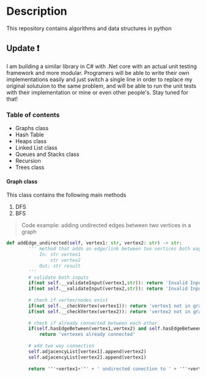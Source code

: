 
# Description
This repository contains algorithms and data structures in python

## Update ❗
I am building a similar library in C# with .Net core with an actual unit testing framework and more modular. Programers will be able to write their own implementations easily and just switch a single line in order to replace my original solutuion to the same problem, and will be able to run the unit tests with their implementation or mine or even other people's. Stay tuned for that!

### Table of contents
* Graphs class
* Hash Table
* Heaps class
* Linked List class
* Queues and Stacks class
* Recursion
* Trees class

#### Graph class
This class contains the following main methods
1. DFS
2. BFS

> Code example:
> adding undirected edges between two vertices in a graph

``` python
def addEdge_undirected(self, vertex1: str, vertex2: str) -> str:
        ''' method that adds an edge/link between two vertices both ways
            In: str vertex1
                str vertex2
            Out: str result
        '''
        # validate both inputs
        if(not self.__validateInput(vertex1,str)): return 'Invalid Input'
        if(not self.__validateInput(vertex2,str)): return 'Invalid Input'
        
        # check if vertex/nodes exist
        if(not self.__checkVertex(vertex1)): return 'vertex1 not in graph'
        if(not self.__checkVertex(vertex2)): return 'vertex2 not in graph'
        
        # check if already connected between each other
        if(self.hasEdgeBetween(vertex1,vertex2) and self.hasEdgeBetween(vertex1,vertex2)): 
            return 'vertexes already connected'
        
        # add two way connection
        self.adjacencyList[vertex1].append(vertex2)
        self.adjacencyList[vertex2].append(vertex1)
        
        return '"'+vertex1+'"' + ' undirected conection to ' + '"'+vertex2+'"'
```
